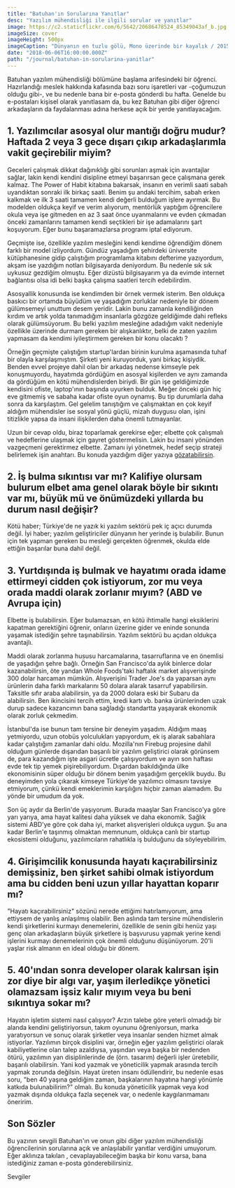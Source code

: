```yaml
---
title: "Batuhan'ın Sorularına Yanıtlar"
desc: "Yazılım mühendisliği ile ilgili sorular ve yanıtlar"
image: https://c2.staticflickr.com/6/5642/20686478524_85349043af_b.jpg
imageSize: cover
imageHeight: 500px
imageCaption: "Dünyanın en tuzlu gölü, Mono üzerinde bir kayalık / 2015"
date: "2018-06-06T16:00:00.000Z"
path: "/journal/batuhan-in-sorularina-yanitlar"
---
```


Batuhan yazılım mühendisliği bölümüne başlama arifesindeki bir öğrenci. Hazırlandığı meslek hakkında kafasında
bazı soru işaretleri var -çoğumuzun olduğu gibi-, ve bu nedenle bana bir e-posta gönderdi bu hafta. Genelde bu
e-postaları kişisel olarak yanıtlasam da, bu kez Batuhan gibi diğer öğrenci arkadaşların da faydalanması adına
herkese açık bir yerde yanıtlayacağım.

## 1. Yazılımcılar asosyal olur mantığı doğru mudur? Haftada 2 veya 3 gece dışarı çıkıp arkadaşlarımla vakit geçirebilir miyim?

Geceleri çalışmak dikkat dağınıklığı gibi sorunları aşmak için avantajlar sağlar, lakin kendi kendini
disipline etmeyi başarırsan gece çalışmana gerek kalmaz. The Power of Habit kitabına bakarsak,
insanın en verimli saati sabah uyandıktan sonraki ilk birkaç saati. Benim şu andaki tercihim, sabah erken kalkmak
ve ilk 3 saati tamamen kendi değerli bulduğum işlere ayırmak. Bu modelden oldukça keyif ve verim alıyorum,
mentörlük yaptığım öğrencilere okula veya işe gitmeden en az 3 saat önce uyanmalarını ve evden çıkmadan önceki
zamanlarını tamamen kendi seçtikleri bir işe adamalarını şart koşuyorum. Eğer bunu başaramazlarsa programı iptal ediyorum.

Geçmişte ise, özellikle yazılım mesleğini kendi kendime öğrendiğim dönem farklı bir model izliyordum. Gündüz
yaşadığım şehirdeki üniversite kütüphanesine gidip çalıştığım programlama kitabını defterime yazıyordum, akşam
ise yazdığım notları bilgisayarda deniyordum. Bu nedenle sık sık uykusuz gezdiğim olmuştu. Eğer dizüstü bilgisayarım
ya da evimde internet bağlantısı olsa idi belki başka çalışma saatleri tercih edebilirdim.

Asosyallik konusunda ise kendimden bir örnek vermek isterim. Ben oldukça baskıcı bir ortamda büyüdüm ve
yaşadığım zorluklar nedeniyle bir dönem gülümsemeyi unuttum desem yeridir. Lakin bunu zamanla kendiliğinden
kırdım ve artık yolda tanımadığım insanlarla gözgöze geldiğimde dahi refleks olarak gülümsüyorum. Bu belki yazılım mesleğine
adadığım vakit nedeniyle özellikle üzerinde durmam gereken bir alışkanlıktır, belki de zaten yazılım yapmasam da
kendimi iyileştirmem gereken bir konu olacaktı ?

Örneğin geçmişte çalıştığım startup'lardan birinin kurulma aşamasında tuhaf bir olayla karşılaşmıştım. Şirketi
yeni kuruyorduk, yani birkaç kişiydik. Benden evvel projeye dahil olan bir arkadaş nedense kimseyle
pek konuşmuyordu, hayatımda gördüğüm en asosyal kişilerden ve aynı zamanda da gördüğüm en kötü mühendislerden
biriydi. Bir gün işe geldiğimizde kendisini ofiste, laptop'ının başında uyurken bulduk. Meğer önceki gün
hiç eve gitmemiş ve sabaha kadar ofiste oyun oynamış. Bu tip durumlarla daha sonra da karşılaştım. Gel gelelim
tanıştığım ve çalışmaktan en çok keyif aldığım mühendisler ise sosyal yönü güçlü, mizah duygusu olan,
işini titizlikle yapsa da insani ilişkilerden daha önemli tutmayanlar.

Uzun bir cevap oldu, biraz toparlamak gerekirse eğer; elbette çok çalışmalı ve hedeflerine ulaşmak için
gayret göstermelisin. Lakin bu insani yönünden vazgeçmeni gerektirmez elbette. Zamanı iyi yönetmek, hedef seçip
strateji belirlemek işin anahtarı. Bu konuda yazdığım diğer yazıya [gözatabilirsin](https://kodfabrik.com/journal/gelecegin-yazilimcilari-icin-hayatta-kalma-rehberi#cok-calismak).


## 2. İş bulma sıkıntısı var mı? Kalifiye olursam bulurum elbet ama genel olarak böyle bir sıkıntı var mı, büyük mü ve önümüzdeki yıllarda bu durum nasıl değişir?

Kötü haber; Türkiye'de ne yazık ki yazılım sektörü pek iç açıcı durumda değil. İyi haber; yazılım geliştiriciler dünyanın
her yerinde iş bulabilir. Bunun için tek yapman gereken bu mesleği gerçekten öğrenmek, okulda elde ettiğin başarılar buna dahil değil.

## 3. Yurtdışında iş bulmak ve hayatımı orada idame ettirmeyi cidden çok istiyorum, zor mu veya orada maddi olarak zorlanır mıyım? (ABD ve Avrupa için)

Elbette iş bulabilirsin. Eğer bulamazsan, en kötü ihtimalle hangi eksiklerini kapatman gerektiğini öğrenir, onların üzerine gider ve eninde sonunda
yaşamak istediğin şehre taşınabilirsin. Yazılım sektörü bu açıdan oldukça avantajlı.

Maddi olarak zorlanma hususu harcamalarına, tasarruflarına ve en önemlisi de yaşadığın şehre bağlı. Örneğin San Francisco'da aylık binlerce dolar kazanabilirsin,
öte yandan  Whole Foods'taki haftalık market alışverişinde 300 dolar harcaman mümkün. Alışverişini Trader Joe's da yaparsan aynı ürünlerin
daha farklı markalarını 50 dolara alarak tasarruf yapabilirsin. Taksitle sıfır araba alabilirsin, ya da 2000 dolara eski bir Subaru da alabilirsin.
Ben ikincisini tercih ettim, kredi kartı vb. banka ürünlerinden uzak durup sadece kazancımın bana sağladığı standartta yaşayarak ekonomik olarak zorluk çekmedim.

İstanbul'da ise bunun tam tersine bir deneyim yaşadım. Aldığım maaş yetmiyordu, uzun otobüs yolculukları yapıyordum, ek iş alarak sabahlara kadar
çalıştığım zamanlar dahi oldu. Mozilla'nın Firebug projesine dahil olduğum günlerde dışarıdan başarılı bir yazılım geliştirici olarak görünsem de,
para kazandığım işte asgari ücretle çalışıyordum ve ayın son haftası evde tek tip yemek
pişirebiliyordum. Dışardan bakıldığında ülke ekonomisinin süper olduğu bir dönem benim yaşadığım gerçeklik buydu. Bu deneyimden yola çıkarak
kimseye Türkiye'de yazılımcı olmasını tavsiye etmiyorum, çünkü kendi emeklerimin karşılığını hiçbir zaman alamadım. Bu yönde bir umudum da yok.

Son üç aydır da Berlin'de yaşıyorum. Burada maaşlar San Francisco'ya göre yarı yarıya, ama hayat kalitesi daha yüksek ve daha ekonomik. Sağlık sistemi
ABD'ye göre çok daha iyi, market alışverişleri oldukça uygun. Şu ana kadar Berlin'e taşınmış olmaktan memnunum, oldukça canlı bir startup ekosistemi olduğunu,
yazılımcıların rahatlıkla iş bulduğunu da söyleyebilirim.

## 4. Girişimcilik konusunda hayatı kaçırabilirsiniz demişsiniz, ben şirket sahibi olmak istiyordum ama bu cidden beni uzun yıllar hayattan koparır mı?

"Hayatı kaçırabilirsiniz" sözünü nerede ettiğimi hatırlamıyorum, ama ettiysem de yanlış anlaşılmış olabilir. Ben aslında tam tersine
mühendislerin kendi şirketlerini kurmayı denemelerini, özellikle de senin gibi henüz yaşı genç olan arkadaşların büyük şirketlere iş
başvurusu yapmak yerine kendi işlerini kurmayı denemelerinin çok önemli olduğunu düşünüyorum. 20'li yaşlar risk almanın
en ideal olduğu bir dönem.

## 5. 40'ından sonra developer olarak kalırsan işin zor diye bir algı var, yaşım ilerledikçe yönetici olamazsam işsiz kalır mıyım veya bu beni sıkıntıya sokar mı?

Hayatın işletim sistemi nasıl çalışıyor? Arzın talebe göre yeterli olmadığı bir alanda kendini geliştiriyorsun, takım oyununu öğreniyorsun, marka yaratıyorsun
ve sonuç olarak şirketler veya insanlar senden hizmet almak istiyorlar. Yazılımın birçok disiplini var, örneğin eğer yazılım geliştirici olarak kabiliyetlerine olan talep
azaldıysa, yaşından veya başka bir nedenden ötürü, yazılımın yan disiplinlerinde de (örn. tasarım) değerli işler üretebilir, başarılı olabilirsin. Yani kod yazmak ve yöneticilik
yapmak arasında tercih yapmak zorunda değilsin. Hayat üreten insanı ödüllendirir, bu nedenle esas soru, "ben 40 yaşına geldiğim zaman, başkalarının hayatına hangi yönümle katkıda bulunabilirim?"
olmalı. Bu konuda yöneticilik yapmak veya kod yazmak dışında oldukça fazla seçenek var, o nedenle kaygılanmamanı öneririm.

## Son Sözler

Bu yazının sevgili Batuhan'ın ve onun gibi diğer yazılım mühendisliği öğrencilerinin sorularına açık ve anlaşılabilir yanıtlar verdiğini umuyorum. Eğer aklınıza takılan , cevaplayabileceğim başka bir konu varsa,
bana istediğiniz zaman e-posta gönderebilirsiniz.

Sevgiler
